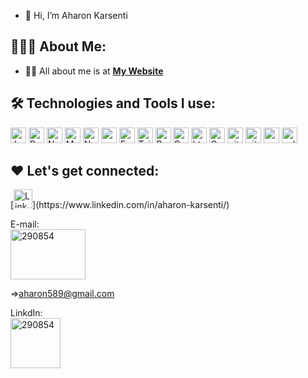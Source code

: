 - 👋 Hi, I’m Aharon Karsenti

## 👨🏻‍💻 About Me:
- 🙋‍♂️ All about me is at **[My Website](https://soumyajit.vercel.app/)**

## 🛠️ Technologies and Tools I use:
<p>
<img alt="Javascript" src="https://img.shields.io/badge/JavaScript-323330?style=for-the-badge&logo=javascript&logoColor=F7DF1E"  height="25px"/>
<img alt="React" src="https://img.shields.io/badge/React-20232A?style=for-the-badge&logo=react&logoColor=61DAFB" height="25px"/>
<img alt="NextJs" src="https://img.shields.io/badge/Next-black?style=for-the-badge&logo=next.js&logoColor=white" height="25px"/>
<img alt="MongoDB" src="https://img.shields.io/badge/-MongoDB-13aa52?style=flat-square&logo=mongodb&logoColor=white"  height="25px"/>
<img alt="Nodejs" src="https://img.shields.io/badge/-Nodejs-43853d?style=flat-square&logo=Node.js&logoColor=white"  height="25px"/>
<img alt="npm" src="https://img.shields.io/badge/NPM-%23000000.svg?style=for-the-badge&logo=npm&logoColor=white" height="25px"/>
<img alt="Express" src="https://img.shields.io/badge/express.js-%23404d59.svg?style=for-the-badge&logo=express&logoColor=%2361DAFB" height="25px"/>
<img alt="Tailwidcss" src="https://img.shields.io/badge/Tailwind_CSS-38B2AC?style=for-the-badge&logo=tailwind-css&logoColor=white" height="25px"/>
<img alt="Bootstrap" src="https://img.shields.io/badge/Bootstrap-563D7C?style=for-the-badge&logo=bootstrap&logoColor=white" height="25px"/>
<img alt="Python" src="https://img.shields.io/badge/Python-14354C?style=for-the-badge&logo=python&logoColor=white" height="25px"/>
<img alt="html5" src="https://img.shields.io/badge/HTML5-E34F26?style=for-the-badge&logo=html5&logoColor=white" height="25px"/>
<img alt="Css3" src="https://img.shields.io/badge/CSS3-1572B6?style=for-the-badge&logo=css3&logoColor=white" height="25px"/>
  <img alt="git" src="https://img.shields.io/badge/-Git-F05032?style=flat-square&logo=git&logoColor=white" height="25px"/>
  <img alt="github actions" src="https://img.shields.io/badge/-Github_Actions-2088FF?style=flat-square&logo=github-actions&logoColor=white" height="25px"/>
 <img alt="postman" src="https://img.shields.io/badge/-Postman-00C7B7?style=flat-square&logo=postman&logoColor=white" height="25px"/>
  <img alt="sql" height="25px"  src="https://w7.pngwing.com/pngs/170/924/png-transparent-microsoft-sql-server-microsoft-azure-sql-database-microsoft-text-logo-microsoft-azure.png"/>
  </p>





## ❤️ Let's get connected:
<p>[<a href="https://www.linkedin.com/in/aharon-karsenti/" target="_blank"><img alt="LinkedIn" src="https://img.shields.io/badge/linkedin-%230077B5.svg?&style=for-the-badge&logo=linkedin&logoColor=white"  height="30px"/></a>](https://www.linkedin.com/in/aharon-karsenti/)</a>
  
  
  </p>
E-mail:
<br>
<a href="https://mail.google.com/mail/u/0/?tab=rm&ogbl#inbox?compose=CllgCJNwgMWvFcxNbTgJkPgrWlFhDgWThFCHWXltpPhFTkCtNWDgSFGVDZtrVqSzpjrSjVzBFFL"><img src="https://cdn.pixabay.com/photo/2016/01/26/17/15/gmail-1162901__340.png" width="120" height="80" alt="290854" border="0"></a>

=>aharon589@gmail.com

LinkdIn:
<br>
<a href="https://www.linkedin.com/in/aharon-karsenti-85a845256/">
  <img src="https://cdn-icons-png.flaticon.com/512/145/145807.png" width="80" height="80" alt="290854" border="0"></a>

<!---
aharonYK/aharonYK is a ✨ special ✨ repository because its `README.md` (this file) appears on your GitHub profile.
You can click the Preview link to take a look at your changes.
--->
